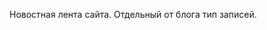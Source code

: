 <!--t Новости t-->
<!--d Новостная лента d-->

Новостная лента сайта. Отдельный от блога тип записей.
